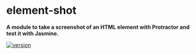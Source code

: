 # element-shot

**A module to take a screenshot of an HTML element with Protractor and test it with Jasmine.**

[![version](https://img.shields.io/npm/v/element-shot.svg?style=flat-square)](https://www.npmjs.com/package/element-shot)
